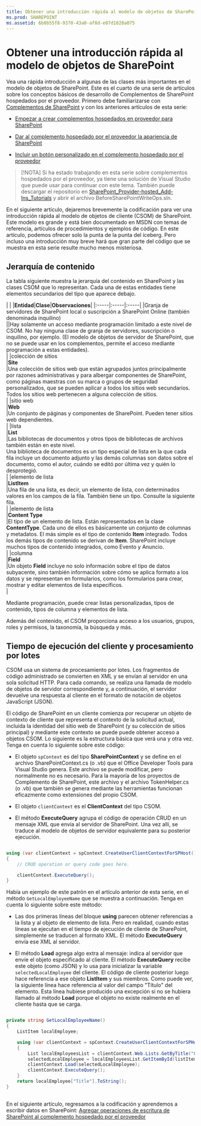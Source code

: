 ```yaml
---
title: Obtener una introducción rápida al modelo de objetos de SharePoint
ms.prod: SHAREPOINT
ms.assetid: 6b8b55f8-9370-43a0-af8d-e07d1028a075
---
```



# Obtener una introducción rápida al modelo de objetos de SharePoint
Vea una rápida introducción a algunas de las clases más importantes en el modelo de objetos de SharePoint.
Este es el cuarto de una serie de artículos sobre los conceptos básicos de desarrollo de Complementos de SharePoint hospedados por el proveedor. Primero debe familiarizarse con  [Complementos de SharePoint](sharepoint-add-ins.md) y con los anteriores artículos de esta serie:
  
    
    


-  [Empezar a crear complementos hospedados en proveedor para SharePoint](get-started-creating-provider-hosted-sharepoint-add-ins.md)
    
  
-  [Dar al complemento hospedado por el proveedor la apariencia de SharePoint](give-your-provider-hosted-add-in-the-sharepoint-look-and-feel.md)
    
  
-  [Incluir un botón personalizado en el complemento hospedado por el proveedor](include-a-custom-button-in-the-provider-hosted-add-in.md)
    
  

> [!NOTA]
> Si ha estado trabajando en esta serie sobre complementos hospedados por el proveedor, ya tiene una solución de Visual Studio que puede usar para continuar con este tema. También puede descargar el repositorio en  [SharePoint_Provider-hosted_Add-Ins_Tutorials](https://github.com/OfficeDev/SharePoint_Provider-hosted_Add-ins_Tutorials) y abrir el archivo BeforeSharePointWriteOps.sln.
  
    
    

En el siguiente artículo, dejaremos brevemente la codificación para ver una introducción rápida al modelo de objetos de cliente (CSOM) de SharePoint. Este modelo es grande y está bien documentado en MSDN con temas de referencia, artículos de procedimientos y ejemplos de código. En este artículo, podemos ofrecer solo la punta de la punta del iceberg. Pero incluso una introducción muy breve hará que gran parte del código que se muestra en esta serie resulte mucho menos misteriosa. 
## Jerarquía de contenido

La tabla siguiente muestra la jerarquía del contenido en SharePoint y las clases CSOM que lo representan. Cada una de estas entidades tiene elementos secundarios del tipo que aparece debajo.
  
    
    

|
|
|**Entidad**|**Clase**|**Observaciones**|
|:-----|:-----|:-----|
|Granja de servidores de SharePoint local o suscripción a SharePoint Online (también denominada inquilino)  <br/> ||Hay solamente un acceso mediante programación limitado a este nivel de CSOM. No hay ninguna clase de granja de servidores, suscripción o inquilino, por ejemplo. (El modelo de objetos de servidor de SharePoint, que no se puede usar en los complementos, permite el acceso mediante programación a estas entidades).  <br/> |
|colección de sitios  <br/> |**Site** <br/> |Una colección de sitios web que están agrupados juntos principalmente por razones administrativas y para albergar componentes de SharePoint, como páginas maestras con su marca o grupos de seguridad personalizados, que se pueden aplicar a todos los sitios web secundarios. Todos los sitios web pertenecen a alguna colección de sitios.  <br/> |
|sitio web  <br/> |**Web** <br/> |Un conjunto de páginas y componentes de SharePoint. Pueden tener sitios web dependientes.  <br/> |
|lista  <br/> |**List** <br/> |Las bibliotecas de documentos y otros tipos de bibliotecas de archivos también están en este nivel.  <br/> Una biblioteca de documentos es un tipo especial de lista en la que cada fila incluye un documento adjunto y las demás columnas son datos sobre el documento, como el autor, cuándo se editó por última vez y quién lo desprotegió.  <br/> |
|elemento de lista  <br/> |**ListItem** <br/> |Una fila de una lista, es decir, un elemento de lista, con determinados valores en los campos de la fila. También tiene un tipo. Consulte la siguiente fila.  <br/> |
|elemento de lista  <br/> |**Content Type** <br/> |El tipo de un elemento de lista. Están representados en la clase **ContentType**. Cada uno de ellos es básicamente un conjunto de columnas y metadatos. El más simple es el tipo de contenido **Item** integrado. Todos los demás tipos de contenido se derivan de **Item**. SharePoint incluye muchos tipos de contenido integrados, como Evento y Anuncio.  <br/> |
|columna  <br/> |**Field** <br/> |Un objeto **Field** incluye no solo información sobre el tipo de datos subyacente, sino también información sobre cómo se aplica formato a los datos y se representan en formularios, como los formularios para crear, mostrar y editar elementos de lista específicos. <br/> |
   

  
    
    
Mediante programación, puede crear listas personalizadas, tipos de contenido, tipos de columna y elementos de lista. 
  
    
    
Además del contenido, el CSOM proporciona acceso a los usuarios, grupos, roles y permisos, la taxonomía, la búsqueda y más.
  
    
    

## Tiempo de ejecución del cliente y procesamiento por lotes
<a name="CSOMBatching"> </a>

CSOM usa un sistema de procesamiento por lotes. Los fragmentos de código administrado se convierten en XML y se envían al servidor en una sola solicitud HTTP. Para cada comando, se realiza una llamada de modelo de objetos de servidor correspondiente y, a continuación, el servidor devuelve una respuesta al cliente en el formato de notación de objetos JavaScript (JSON). 
  
    
    
El código de SharePoint en un cliente comienza por recuperar un objeto de contexto de cliente que representa el contexto de la solicitud actual, incluida la identidad del sitio web de SharePoint (y su colección de sitios principal) y mediante este contexto se puede puede obtener acceso a objetos CSOM. Lo siguiente es la estructura básica que verá una y otra vez. Tenga en cuenta lo siguiente sobre este código:
  
    
    

- El objeto  `spContext` es del tipo **SharePointContext** y se define en el archivo SharePointContext.cs (o .vb) que el Office Developer Tools para Visual Studio genera. Este archivo se puede modificar, pero normalmente no es necesario. Para la mayoría de los proyectos de Complemento de SharePoint, este archivo y el archivo TokenHelper.cs (o .vb) que también se genera mediante las herramientas funcionan eficazmente como extensiones del propio CSOM.
    
  
- El objeto  `clientContext` es el **ClientContext** del tipo CSOM.
    
  
- El método **ExecuteQuery** agrupa el código de operación CRUD en un mensaje XML que envía al servidor de SharePoint. Una vez allí, se traduce al modelo de objetos de servidor equivalente para su posterior ejecución.
    
  



```cs

using (var clientContext = spContext.CreateUserClientContextForSPHost())
{
    // CRUD operation or query code goes here.

    clientContext.ExecuteQuery();
}
```

Había un ejemplo de este patrón en el artículo anterior de esta serie, en el método  `GetLocalEmployeeName` que se muestra a continuación. Tenga en cuenta lo siguiente sobre este método:
  
    
    

- Las dos primeras líneas del bloque **using** parecen obtener referencias a la lista y al objeto de elemento de lista. Pero en realidad, cuando estas líneas se ejecutan en el tiempo de ejecución de cliente de SharePoint, simplemente se traducen al formato XML. El método **ExecuteQuery** envía ese XML al servidor.
    
  
-  El método **Load** agrega algo extra al mensaje: indica al servidor que envíe el objeto especificado al cliente. El método **ExecuteQuery** recibe este objeto (como JSON) y lo usa para inicializar la variable `selectedLocalEmployee` del cliente. El código de cliente posterior luego hace referencia a ese objeto **ListItem** y sus miembros. Como puede ver, la siguiente línea hace referencia al valor del campo "Título" del elemento. Esta línea hubiese producido una excepción si no se hubiera llamado al método **Load** porque el objeto no existe realmente en el cliente hasta que se carga.
    
  



```cs

private string GetLocalEmployeeName()
{
    ListItem localEmployee;

    using (var clientContext = spContext.CreateUserClientContextForSPHost())
    {
        List localEmployeesList = clientContext.Web.Lists.GetByTitle("Local Employees");
        selectedLocalEmployee = localEmployeesList.GetItemById(listItemID);
        clientContext.Load(selectedLocalEmployee);
        clientContext.ExecuteQuery();
    }
    return localEmployee["Title"].ToString();
}
```


## 
<a name="Nextsteps"> </a>

 En el siguiente artículo, regresamos a la codificación y aprendemos a escribir datos en SharePoint: [Agregar operaciones de escritura de SharePoint al complemento hospedado por el proveedor](add-sharepoint-write-operations-to-the-provider-hosted-add-in.md)
  
    
    

